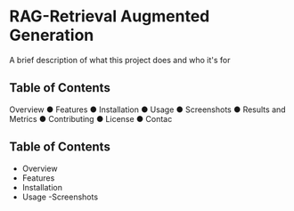 
# RAG-Retrieval Augmented Generation

A brief description of what this project does and who it's for


## Table of Contents

 Overview 
 ● Features
 ● Installation
 ● Usage
 ● Screenshots
 ● Results and Metrics
 ● Contributing
 ● License
 ● Contac


## Table of Contents 

- Overview
- Features
- Installation
- Usage
-Screenshots

